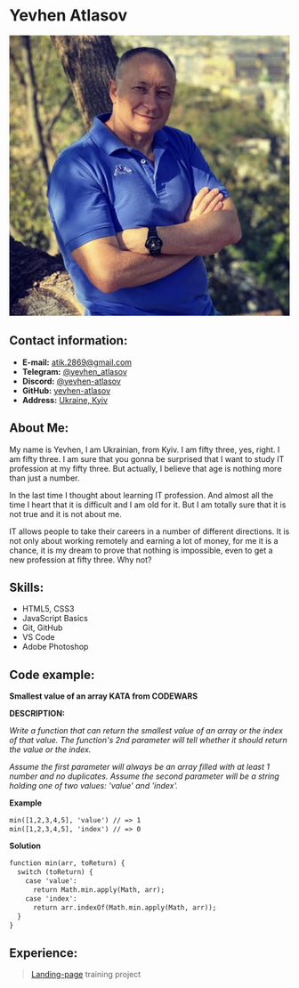 # Yevhen Atlasov

![Avatar](./img/avatar.jpg)

## Contact information:

- **E-mail:** atik.2869@gmail.com
- **Telegram:** [@yevhen_atlasov](https://t.me/yevhen_atlasov)
- **Discord:** [@yevhen-atlasov](https://discordapp.com/users/1025067400405733437)
- **GitHub:** [yevhen-atlasov](https://github.com/yevhen-atlasov)
- **Address:** [Ukraine, Kyiv](https://goo.gl/maps/ULHoKPi7zTffnK5F8)

## About Me:

My name is Yevhen, I am Ukrainian, from Kyiv. I am fifty three, yes, right. I am fifty three. I am sure that you gonna be surprised that I want to study IT profession at my fifty three. But actually, I believe that age is nothing more than just a number.

In the last time I thought about learning IT profession. And almost all the time I heart that it is difficult and I am old for it. But I am totally sure that it is not true and it is not about me.

IT allows people to take their careers in a number of different directions. It is not only about working remotely and earning a lot of money, for me it is a chance, it is my dream to prove that nothing is impossible, even to get a new profession at fifty three. Why not?

## Skills:

- HTML5, CSS3
- JavaScript Basics
- Git, GitHub
- VS Code
- Adobe Photoshop

## Code example:

**Smallest value of an array KATA from CODEWARS**

**DESCRIPTION:**

_Write a function that can return the smallest value of an array or the index of that value. The function's 2nd parameter will tell whether it should return the value or the index._

_Assume the first parameter will always be an array filled with at least 1 number and no duplicates. Assume the second parameter will be a string holding one of two values: 'value' and 'index'._

**Example**

```
min([1,2,3,4,5], 'value') // => 1
min([1,2,3,4,5], 'index') // => 0
```

**Solution**

```
function min(arr, toReturn) {
  switch (toReturn) {
    case 'value':
      return Math.min.apply(Math, arr);
    case 'index':
      return arr.indexOf(Math.min.apply(Math, arr));
  }
}
```

## Experience:

> [Landing-page](https://yevhen-atlasov.github.io/717-landing-page/) training project
